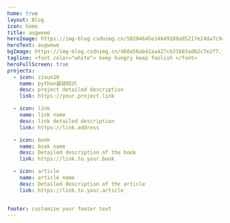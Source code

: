 ```yaml
---
home: true
layout: Blog
icon: home
title: augwewe 
heroImage: https://img-blog.csdnimg.cn/50204645e14649189a95217e24da7c94.png
heroText: augwewe
bgImage: https://img-blog.csdnimg.cn/460a56ab41aa427cb31b03adb2c7e2f7.jpeg
tagline: <font color="white"> keep hungry keep foolish </font>
heroFullScreen: true
projects:
  - icon: zixun10
    name: python基础知识
    desc: project detailed description
    link: https://your.project.link

  - icon: link
    name: link name
    desc: link detailed description
    link: https://link.address

  - icon: book
    name: book name
    desc: Detailed description of the book
    link: https://link.to.your.book

  - icon: article
    name: article name
    desc: Detailed description of the article
    link: https://link.to.your.article


footer: customize your footer text
---
```


